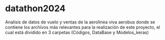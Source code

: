 # datathon2024
Analisis de datos de vuelo y ventas de la aerolinea viva aerobus donde se contiene los archivos más relevantes para la realización de este proyecto, el cual está dividido en 3 carpetas 
(Códigos, DataBase y Modelos_keras)
